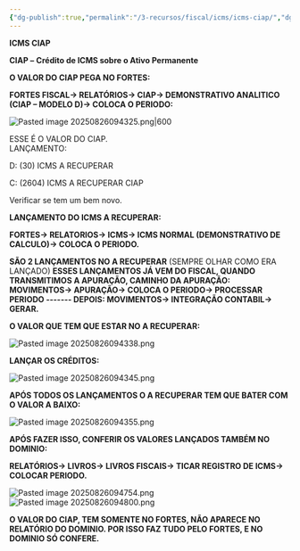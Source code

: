 ```yaml
---
{"dg-publish":true,"permalink":"/3-recursos/fiscal/icms/icms-ciap/","dgPassFrontmatter":true,"created":"2025-08-26T09:41:43.532-03:00","updated":"2025-08-26T13:18:11.540-03:00"}
---
```


**ICMS CIAP**

**CIAP –** **Crédito de ICMS sobre o Ativo Permanente**

**O VALOR DO CIAP PEGA NO FORTES:**

**FORTES FISCAL-> RELATÓRIOS-> CIAP-> DEMONSTRATIVO ANALITICO (CIAP – MODELO D)-> COLOCA O PERIODO:**

![Pasted image 20250826094325.png|600](/img/user/4.%20ARQUIVOS/Pasted%20image%2020250826094325.png)

ESSE É O VALOR DO CIAP.  
LANÇAMENTO:

D: (30) ICMS A RECUPERAR

C: (2604) ICMS A RECUPERAR CIAP  
  
Verificar se tem um bem novo.

**LANÇAMENTO DO ICMS A RECUPERAR:**

**FORTES-> RELATORIOS-> ICMS-> ICMS NORMAL (DEMONSTRATIVO DE CALCULO)-> COLOCA O PERIODO.**

**SÃO 2 LANÇAMENTOS NO A RECUPERAR** (SEMPRE OLHAR COMO ERA LANÇADO) **ESSES LANÇAMENTOS JÁ VEM DO FISCAL, QUANDO TRANSMITIMOS A APURAÇÃO, CAMINHO DA APURAÇÃO: MOVIMENTOS-> APURAÇÃO-> COLOCA O PERIODO-> PROCESSAR PERIODO ------- DEPOIS: MOVIMENTOS-> INTEGRAÇÃO CONTABIL-> GERAR.**

**O VALOR QUE TEM QUE ESTAR NO A RECUPERAR:**

![Pasted image 20250826094338.png](/img/user/4.%20ARQUIVOS/Pasted%20image%2020250826094338.png)

**LANÇAR OS CRÉDITOS:**

![Pasted image 20250826094345.png](/img/user/4.%20ARQUIVOS/Pasted%20image%2020250826094345.png)

**APÓS TODOS OS LANÇAMENTOS O A RECUPERAR TEM QUE BATER COM O VALOR A BAIXO:**

![Pasted image 20250826094355.png](/img/user/4.%20ARQUIVOS/Pasted%20image%2020250826094355.png)

**APÓS FAZER ISSO, CONFERIR OS VALORES LANÇADOS TAMBÉM NO DOMINIO:**

**RELATÓRIOS-> LIVROS-> LIVROS FISCAIS-> TICAR REGISTRO DE ICMS-> COLOCAR PERIODO.**


![Pasted image 20250826094754.png](/img/user/4.%20ARQUIVOS/Pasted%20image%2020250826094754.png)
![Pasted image 20250826094800.png](/img/user/4.%20ARQUIVOS/Pasted%20image%2020250826094800.png)


**O VALOR DO CIAP, TEM SOMENTE NO FORTES, NÃO APARECE NO RELATÓRIO DO DOMINIO. POR ISSO FAZ TUDO PELO FORTES, E NO DOMINIO SÓ CONFERE.**

